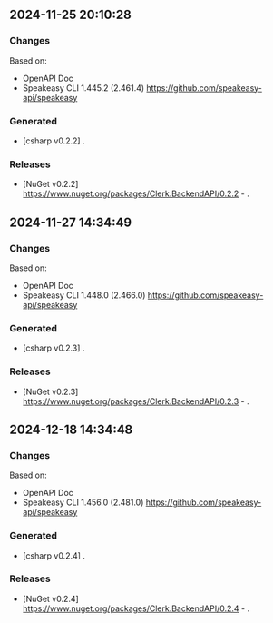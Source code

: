 

## 2024-11-25 20:10:28
### Changes
Based on:
- OpenAPI Doc  
- Speakeasy CLI 1.445.2 (2.461.4) https://github.com/speakeasy-api/speakeasy
### Generated
- [csharp v0.2.2] .
### Releases
- [NuGet v0.2.2] https://www.nuget.org/packages/Clerk.BackendAPI/0.2.2 - .

## 2024-11-27 14:34:49
### Changes
Based on:
- OpenAPI Doc  
- Speakeasy CLI 1.448.0 (2.466.0) https://github.com/speakeasy-api/speakeasy
### Generated
- [csharp v0.2.3] .
### Releases
- [NuGet v0.2.3] https://www.nuget.org/packages/Clerk.BackendAPI/0.2.3 - .

## 2024-12-18 14:34:48
### Changes
Based on:
- OpenAPI Doc  
- Speakeasy CLI 1.456.0 (2.481.0) https://github.com/speakeasy-api/speakeasy
### Generated
- [csharp v0.2.4] .
### Releases
- [NuGet v0.2.4] https://www.nuget.org/packages/Clerk.BackendAPI/0.2.4 - .